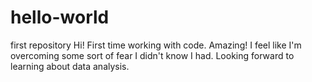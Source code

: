 # hello-world
first repository
Hi! First time working with code. Amazing! I feel like I'm overcoming some sort of fear I didn't know I had. Looking forward to learning about data analysis. 
